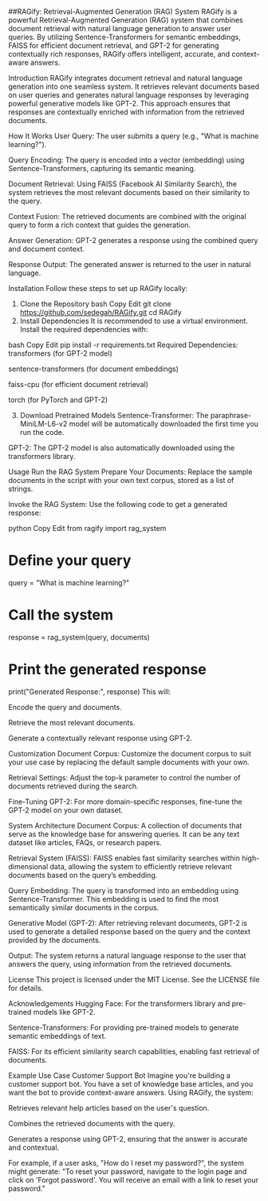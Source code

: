 ##RAGify: Retrieval-Augmented Generation (RAG) System
RAGify is a powerful Retrieval-Augmented Generation (RAG) system that combines document retrieval with natural language generation to answer user queries. By utilizing Sentence-Transformers for semantic embeddings, FAISS for efficient document retrieval, and GPT-2 for generating contextually rich responses, RAGify offers intelligent, accurate, and context-aware answers.


Introduction
RAGify integrates document retrieval and natural language generation into one seamless system. It retrieves relevant documents based on user queries and generates natural language responses by leveraging powerful generative models like GPT-2. This approach ensures that responses are contextually enriched with information from the retrieved documents.

How It Works
User Query: The user submits a query (e.g., "What is machine learning?").

Query Encoding: The query is encoded into a vector (embedding) using Sentence-Transformers, capturing its semantic meaning.

Document Retrieval: Using FAISS (Facebook AI Similarity Search), the system retrieves the most relevant documents based on their similarity to the query.

Context Fusion: The retrieved documents are combined with the original query to form a rich context that guides the generation.

Answer Generation: GPT-2 generates a response using the combined query and document context.

Response Output: The generated answer is returned to the user in natural language.

Installation
Follow these steps to set up RAGify locally:

1. Clone the Repository
bash
Copy
Edit
git clone https://github.com/sedegah/RAGify.git
cd RAGify
2. Install Dependencies
It is recommended to use a virtual environment. Install the required dependencies with:

bash
Copy
Edit
pip install -r requirements.txt
Required Dependencies:
transformers (for GPT-2 model)

sentence-transformers (for document embeddings)

faiss-cpu (for efficient document retrieval)

torch (for PyTorch and GPT-2)

3. Download Pretrained Models
Sentence-Transformer: The paraphrase-MiniLM-L6-v2 model will be automatically downloaded the first time you run the code.

GPT-2: The GPT-2 model is also automatically downloaded using the transformers library.

Usage
Run the RAG System
Prepare Your Documents: Replace the sample documents in the script with your own text corpus, stored as a list of strings.

Invoke the RAG System: Use the following code to get a generated response:

python
Copy
Edit
from ragify import rag_system

# Define your query
query = "What is machine learning?"

# Call the system
response = rag_system(query, documents)

# Print the generated response
print("Generated Response:", response)
This will:

Encode the query and documents.

Retrieve the most relevant documents.

Generate a contextually relevant response using GPT-2.

Customization
Document Corpus: Customize the document corpus to suit your use case by replacing the default sample documents with your own.

Retrieval Settings: Adjust the top-k parameter to control the number of documents retrieved during the search.

Fine-Tuning GPT-2: For more domain-specific responses, fine-tune the GPT-2 model on your own dataset.

System Architecture
Document Corpus: A collection of documents that serve as the knowledge base for answering queries. It can be any text dataset like articles, FAQs, or research papers.

Retrieval System (FAISS): FAISS enables fast similarity searches within high-dimensional data, allowing the system to efficiently retrieve relevant documents based on the query’s embedding.

Query Embedding: The query is transformed into an embedding using Sentence-Transformer. This embedding is used to find the most semantically similar documents in the corpus.

Generative Model (GPT-2): After retrieving relevant documents, GPT-2 is used to generate a detailed response based on the query and the context provided by the documents.

Output: The system returns a natural language response to the user that answers the query, using information from the retrieved documents.

License
This project is licensed under the MIT License. See the LICENSE file for details.

Acknowledgements
Hugging Face: For the transformers library and pre-trained models like GPT-2.

Sentence-Transformers: For providing pre-trained models to generate semantic embeddings of text.

FAISS: For its efficient similarity search capabilities, enabling fast retrieval of documents.

Example Use Case
Customer Support Bot
Imagine you're building a customer support bot. You have a set of knowledge base articles, and you want the bot to provide context-aware answers. Using RAGify, the system:

Retrieves relevant help articles based on the user's question.

Combines the retrieved documents with the query.

Generates a response using GPT-2, ensuring that the answer is accurate and contextual.

For example, if a user asks, "How do I reset my password?", the system might generate:
"To reset your password, navigate to the login page and click on 'Forgot password'. You will receive an email with a link to reset your password."
